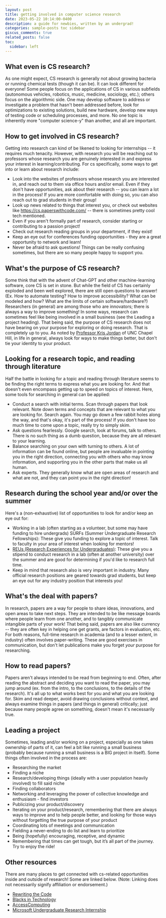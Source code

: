 ```yaml
---
layout: post
title: getting involved in computer science research
date: 2023-05-22 10:14:00-0400
description: a guide for newbies, written by an undergrad!
categories: sample-posts toc sidebar
giscus_comments: true
related_posts: false
toc:
  sidebar: left
---
```


## What even is CS research? 
As one might expect, CS research is generally not about growing bacteria or running chemical tests (though it can be). It can look different for everyone! Some people focus on the applications of CS in various subfields (autonomous vehicles, robotics, music, medicine, sociology, etc.); others focus on the algorithmic side. One may develop software to address or investigate a problem that hasn't been addressed before, look for optimizations to existing solutions, build new hardware, develop new ways of testing code or scheduling processes, and more. No one topic is inherently more "computer science-y" than another, and all are important. 

## How to get involved in CS research? 
Getting into research can kind of be likened to looking for internships -- it requires much tenacity. However, with research you will be reaching out to professors whose research you are genuinely interested in and express your interest in learning/contributing. For cs specifically, some ways to get into or learn about research include: 
- Look into the websites of professors whose research you are interested in, and reach out to them via office hours and/or email. Even if they don't have opportunities, ask about their research -- you can learn a lot in the process! If you are more comfortable with doing so, you can also reach out to grad students in their group! 
- Look up news related to things that interest you, or check out websites like https://cs.paperswithcode.com/ -- there is sometimes pretty cool tech mentioned. 
- Even if you aren't formally part of research, consider starting or contributing to a passion project!
- Check out research reading groups in your department, if they exist!  
- Keep an eye out for conferences funding opportunities - they are a great opportunity to network and learn! 
- Never be afraid to ask questions! Things can be really confusing sometimes, but there are so many people happy to support you.

## What's the purpose of CS research? 
Some think that with the advent of Chat-GPT and other machine-learning software, core CS is set in stone. But while the field of CS has certainly exploded and been well explored, there are still open questions to answer! (Ex. How to automate testing? How to improve accessibility? What can be modeled and how? What are the limits of certain software/hardware?) Researchers (in general) are among those who are innovators; there is always a way to improve something! In some ways, research can sometimes feel like being involved in a small business (see the Leading a project heading).
That being said, the purpose of CS research does not have bearing on your purpose for exploring or doing research. That is completely up to you. As noted by [Professor Kris Jordan](https://krisjordan.com/) of UNC Chapel Hill, in life in general, always look for ways to make things better, but don't tie your identity to your product.

## Looking for a research topic, and reading through literature 
Half the battle in looking for a topic and reading through literature seems to be finding the right terms to express what you are looking for. And that doesn't even encompass getting up to speed on topics of interest. Here, some tools for searching in general can be applied: 
- Conduct a search with initial terms. Scan through papers that look relevant. Note down terms and concepts that are relevant to what you are looking for. Search again. You may go down a few rabbit holes along the way, and that's okay, it's part of the process! If you don't have too much time to come upon a topic, really try to simply skim. 
- Ask questions fearlessly. Google search, look at forums, talk to others. There is no such thing as a dumb question, because they are all relevant to your learning. 
- Balance searching on your own with turning to others. A lot of information can be found online, but people are invaluable in pointing you in the right direction, connecting you with others who may know information, and supporting you in the other parts that make us all human. 
- Ask experts. They generally know what are open areas of research and what are not, and they can point you in the right direction!

## Research during the school year and/or over the summer 
Here's a (non-exhaustive) list of opportunities to look for and/or keep an eye out for: 
- Working in a lab (often starting as a volunteer, but some may have funding to hire undergrads) 
SURFs (Summer Undergraduate Research Fellowships): These give you funding to explore a topic of interest. Talk to faculty in your area of interest when looking for mentors! 
- [REUs (Research Experiences for Undergraduates)](https://www.nsf.gov/crssprgm/reu/reu_search.jsp): These give you a stipend to conduct research in a lab (often at another university) over the summer and are good for determining if you'd like to research full time. 
- Keep in mind that research also is very important in industry. Many official research positions are geared towards grad students, but keep an eye out for any industry position that interests you!

## What's the deal with papers?
In research, papers are a way for people to share ideas, innovations, and open areas to take next steps. They are intended to be like message boards where people learn from one another, and to tangibly communicate intangible parts of your work! That being said, papers are also like currency -- they are often key in helping one get grants, are factors in evaluation, etc. For both reasons, full-time research in academia (and to a lesser extent, in industry) often involves paper-writing. These are good exercises in communication, but don't let publications make you forget _your_ purpose for researching. 

## How to read papers? 
Papers aren't always intended to be read from beginning to end. Often, after reading the abstract and deciding you want to read the paper, you may jump around (ex. from the intro, to the conclusions, to the details of the research). It's all up to what works best for you and what you are looking for. Skim and read deeper, avoid drawing conclusions without context, and always examine things in papers (and things in general) critically; just because many people agree on something, doesn't mean it's necessarily true.

## Leading a project
Sometimes, leading and/or working on a project, especially as one takes ownership of parts of it, can feel a bit like running a small business (probably because running a small business is a BIG project in itself). Some things often involved in the process are: 
- Researching the market 
- Finding a niche
- Research/developing things (ideally with a user population heavily involved) to fill said niche
- Finding collaborators
- Networking and leveraging the power of collective knowledge and enthusiasm - find investors
- Publicizing your product/discovery
- Iterating on your product/research, remembering that there are always ways to improve and to help people better, and looking for those ways without forgetting the true purpose of your product
- Coordinating lots of meetings and communication
- Fielding a never-ending to do list and learn to prioritize
- Being (hopefully) encouraging, receptive, and dynamic
- Remembering that times can get tough, but it’s all part of the journey. Try to enjoy the ride!

## Other resources
There are many places to get connected with cs-related opportunities inside and outside of research! Some are linked below. (Note: Linking does not necessarily signify affiliation or endorsement.)
- [Rewriting the Code](https://rewritingthecode.org/)
- [Blacks in Technology](https://foundation.blacksintechnology.net/)
- [AccessComputing](https://www.washington.edu/accesscomputing/)
- [Microsoft Undergraduate Research Internship](https://www.microsoft.com/en-us/research/academic-program/undergraduate-research-internship-computing/)
